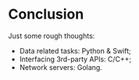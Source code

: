 # Conclusion

Just some rough thoughts:

* Data related tasks: Python & Swift;
* Interfacing 3rd-party APIs: C/C++;
* Network servers: Golang.

